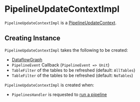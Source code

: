 # PipelineUpdateContextImpl

`PipelineUpdateContextImpl` is a [PipelineUpdateContext](PipelineUpdateContext.md).

## Creating Instance

`PipelineUpdateContextImpl` takes the following to be created:

* <span id="unresolvedGraph"> [DataflowGraph](PipelineUpdateContext.md#unresolvedGraph)
* <span id="eventCallback"> `PipelineEvent` Callback (`PipelineEvent => Unit`)
* <span id="refreshTables"> `TableFilter` of the tables to be refreshed (default: `AllTables`)
* <span id="fullRefreshTables"> `TableFilter` of the tables to be refreshed (default: `NoTables`)

`PipelineUpdateContextImpl` is created when:

* `PipelinesHandler` is requested to [run a pipeline](PipelinesHandler.md#startRun)
